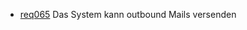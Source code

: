  * [req065](https://github.com/PolitAktiv/politaktiv-requirements/tree/master/de/requirements/req065/req065.md) Das System kann outbound Mails versenden
